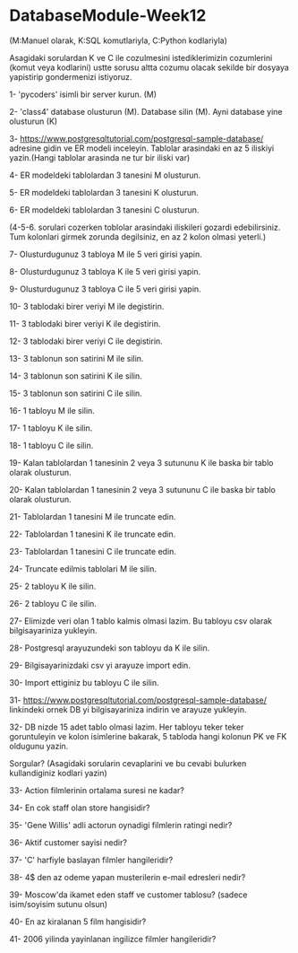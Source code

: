 # DatabaseModule-Week12

(M:Manuel olarak, K:SQL komutlariyla, C:Python kodlariyla)

Asagidaki sorulardan K ve C ile cozulmesini istediklerimizin cozumlerini (komut veya kodlarini) ustte sorusu altta cozumu olacak sekilde bir dosyaya yapistirip gondermenizi istiyoruz.

1- 'pycoders' isimli bir server kurun. (M)

2- 'class4' database olusturun (M). Database silin (M). Ayni database yine olusturun (K)

3- https://www.postgresqltutorial.com/postgresql-sample-database/ adresine gidin ve ER modeli inceleyin. Tablolar arasindaki en az 5 iliskiyi yazin.(Hangi tablolar arasinda ne tur bir iliski var)

4- ER modeldeki tablolardan 3 tanesini M olusturun.

5- ER modeldeki tablolardan 3 tanesini K olusturun.

6- ER modeldeki tablolardan 3 tanesini C olusturun.

(4-5-6. sorulari cozerken toblolar arasindaki iliskileri gozardi edebilirsiniz. Tum kolonlari girmek zorunda degilsiniz, en az 2 kolon olmasi yeterli.)

7- Olusturdugunuz 3 tabloya M ile 5 veri girisi yapin.

8- Olusturdugunuz 3 tabloya K ile 5 veri girisi yapin.

9- Olusturdugunuz 3 tabloya C ile 5 veri girisi yapin.

10- 3 tablodaki birer veriyi M ile degistirin.

11- 3 tablodaki birer veriyi K ile degistirin.

12- 3 tablodaki birer veriyi C ile degistirin.

13- 3 tablonun son satirini M ile silin.

14- 3 tablonun son satirini K ile silin.

15- 3 tablonun son satirini C ile silin.

16- 1 tabloyu M ile silin.

17- 1 tabloyu K ile silin.

18- 1 tabloyu C ile silin.

19- Kalan tablolardan 1 tanesinin 2 veya 3 sutununu K ile baska bir tablo olarak olusturun.

20- Kalan tablolardan 1 tanesinin 2 veya 3 sutununu C ile baska bir tablo olarak olusturun.

21- Tablolardan 1 tanesini M ile truncate edin.

22- Tablolardan 1 tanesini K ile truncate edin.

23- Tablolardan 1 tanesini C ile truncate edin.

24- Truncate edilmis tablolari M ile silin.

25- 2 tabloyu K ile silin.

26- 2 tabloyu C ile silin.

27- Elimizde veri olan 1 tablo kalmis olmasi lazim. Bu tabloyu csv olarak bilgisayariniza yukleyin.

28- Postgresql arayuzundeki son tabloyu da K ile silin.

29- Bilgisayarinizdaki csv yi arayuze import edin.

30- Import ettiginiz bu tabloyu C ile silin.

31- https://www.postgresqltutorial.com/postgresql-sample-database/ linkindeki ornek DB yi bilgisayariniza indirin ve arayuze yukleyin.

32- DB nizde 15 adet tablo olmasi lazim. Her tabloyu teker teker goruntuleyin ve kolon isimlerine bakarak, 5 tabloda hangi kolonun PK ve FK oldugunu yazin.

Sorgular? (Asagidaki sorularin cevaplarini ve bu cevabi bulurken kullandiginiz kodlari yazin)

33- Action filmlerinin ortalama suresi ne kadar?

34- En cok staff olan store hangisidir?

35- 'Gene Willis' adli actorun oynadigi filmlerin ratingi nedir?

36- Aktif customer sayisi nedir?

37- 'C' harfiyle baslayan filmler hangileridir?

38- 4$ den az odeme yapan musterilerin e-mail edresleri nedir?

39- Moscow'da ikamet eden staff ve customer tablosu? (sadece isim/soyisim sutunu olsun)

40- En az kiralanan 5 film hangisidir?

41- 2006 yilinda yayinlanan ingilizce filmler hangileridir?
